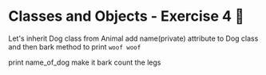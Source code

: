 # Classes and Objects - Exercise 4 🐍

Let's inherit Dog class from Animal 
add name(private) attribute to Dog class 
and then bark method to print `woof woof`

print name_of_dog 
make it bark
count the legs 